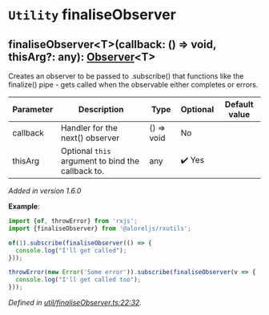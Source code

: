# `Utility` finaliseObserver

## finaliseObserver\<T>(callback: () => void, thisArg?: any): [Observer](https://rxjs.dev/api/index/interface/Observer)\<T>

Creates an observer to be passed to .subscribe() that functions like the finalize() pipe - gets called when the
observable either completes or errors.

| **Parameter** | **Description** | **Type** | **Optional** | **Default value** |
|---------------|-----------------|----------|--------------|-------------------|
| callback | Handler for the next() observer | <span>() => void</span> | No |  |
| thisArg | Optional `this` argument to bind the callback to. | <span>any</span> | :heavy_check_mark: Yes |  |

*Added in version 1.6.0*

**Example**:
```typescript
import {of, throwError} from 'rxjs';
import {finaliseObserver} from '@aloreljs/rxutils';

of(1).subscribe(finaliseObserver(() => {
  console.log("I'll get called");
}));

throwError(new Error('Some error')).subscribe(finaliseObserver(v => {
  console.log("I'll get called too");
}));
```

*Defined in [util/finaliseObserver.ts:22:32](https://github.com/Alorel/rxutils/blob/3fadbc6/src/util/finaliseObserver.ts#L22).*